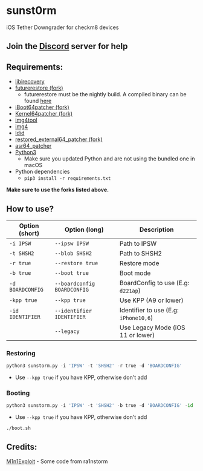 # sunst0rm
iOS Tether Downgrader for checkm8 devices

## Join the [Discord](https://discord.gg/TqVH6NBwS3) server for help

## Requirements:
- [libirecovery](https://github.com/libimobiledevice/libirecovery)
- [futurerestore (fork)](https://github.com/futurerestore/futurerestore)
   - futurerestore must be the nightly build. A compiled binary can be found [here](https://nightly.link/futurerestore/futurerestore/workflows/ci/test)
- [iBoot64patcher (fork)](https://github.com/Cryptiiiic/iBoot64Patcher)
- [Kernel64patcher (fork)](https://github.com/iSuns9/Kernel64Patcher)
- [img4tool](https://github.com/tihmstar/img4tool)
- [img4](https://github.com/xerub/img4lib)
- [ldid](https://github.com/ProcursusTeam/ldid)
- [restored_external64_patcher (fork)](https://github.com/iSuns9/restored_external64patcher)
- [asr64_patcher](https://github.com/exploit3dguy/asr64_patcher)
- [Python3](https://www.python.org/downloads)
   - Make sure you updated Python and are not using the bundled one in macOS
- Python dependencies
   - `pip3 install -r requirements.txt`

**Make sure to use the forks listed above.**

## How to use?
| Option (short)  | Option (long)               | Description                              |
|-----------------|-----------------------------|------------------------------------------|
| `-i IPSW`       | `--ipsw IPSW`               | Path to IPSW                             |
| `-t SHSH2`      | `--blob SHSH2`              | Path to SHSH2                            |
| `-r true`       | `--restore true`            | Restore mode                             |
| `-b true`       | `--boot true`               | Boot mode                                |
| `-d BOARDCONFIG`| `--boardconfig BOARDCONFIG` | BoardConfig to use  (E.g: `d221ap`)      |
| `-kpp true`     | `--kpp true`                | Use KPP (A9 or lower)                    |
| `-id IDENTIFIER`| `--identifier IDENTIFIER`   | Identifier to use  (E.g: `iPhone10,6`)   |
|                 | `--legacy`                  | Use Legacy Mode (iOS 11 or lower)        |
### Restoring
```py
python3 sunstorm.py -i 'IPSW' -t 'SHSH2' -r true -d 'BOARDCONFIG'
```
- Use `--kpp true` if you have KPP, otherwise don't add
### Booting
```py
python3 sunstorm.py -i 'IPSW' -t 'SHSH2' -b true -d 'BOARDCONFIG' -id 'IDENTIFIER'
```
- Use `--kpp true` if you have KPP, otherwise don't add
```
./boot.sh
```

## Credits:
[M1n1Exploit](https://github.com/Mini-Exploit) - Some code from ra1nstorm
